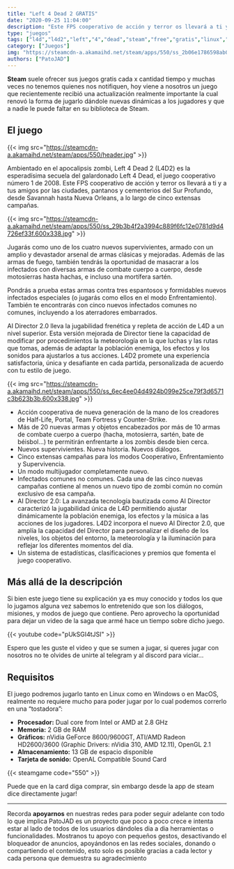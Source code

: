 ```yaml
---
title: "Left 4 Dead 2 GRATIS"
date: "2020-09-25 11:04:00"
description: "Este FPS cooperativo de acción y terror os llevará a ti y a tus amigos por las ciudades, pantanos y cementerios del Sur Profundo"
type: "juegos"
tags: ["l4d","l4d2","left","4","dead","steam","free","gratis","linux","windows"]
category: ["Juegos"]
img: "https://steamcdn-a.akamaihd.net/steam/apps/550/ss_2b06e1786598ab033411c27600de1868f023c663.600x338.jpg"
authors: ["PatoJAD"]
---
```




**Steam** suele ofrecer sus juegos gratis cada x cantidad tiempo y muchas veces no tenemos quienes nos notifiquen, hoy viene a nosotros un juego que recientemente recibió una actualización realmente importante la cual renovó la forma de jugarlo dándole nuevas dinámicas a los jugadores y que a nadie le puede faltar en su biblioteca de Steam.




## El juego


{{< img src="https://steamcdn-a.akamaihd.net/steam/apps/550/header.jpg" >}}


Ambientado en el apocalipsis zombi, Left 4 Dead 2 (L4D2) es la esperadísima secuela del galardonado Left 4 Dead, el juego cooperativo número 1 de 2008.
Este FPS cooperativo de acción y terror os llevará a ti y a tus amigos por las ciudades, pantanos y cementerios del Sur Profundo, desde Savannah hasta Nueva Orleans, a lo largo de cinco extensas campañas.


{{< img src="https://steamcdn-a.akamaihd.net/steam/apps/550/ss_29b3b4f2a3994c889f6fc12e0781d9d4726ef33f.600x338.jpg" >}}


Jugarás como uno de los cuatro nuevos supervivientes, armado con un amplio y devastador arsenal de armas clásicas y mejoradas. Además de las armas de fuego, también tendrás la oportunidad de masacrar a los infectados con diversas armas de combate cuerpo a cuerpo, desde motosierras hasta hachas, e incluso una mortífera sartén.

Pondrás a prueba estas armas contra tres espantosos y formidables nuevos infectados especiales (o jugarás como ellos en el modo Enfrentamiento). También te encontrarás con cinco nuevos infectados comunes no comunes, incluyendo a los aterradores embarrados.

AI Director 2.0 lleva la jugabilidad frenética y repleta de acción de L4D a un nivel superior. Esta versión mejorada de Director tiene la capacidad de modificar por procedimientos la meteorología en la que luchas y las rutas que tomas, además de adaptar la población enemiga, los efectos y los sonidos para ajustarlos a tus acciones. L4D2 promete una experiencia satisfactoria, única y desafiante en cada partida, personalizada de acuerdo con tu estilo de juego.


{{< img src="https://steamcdn-a.akamaihd.net/steam/apps/550/ss_6ec4ee04d4924b099e25ce79f3d6571c3b623b3b.600x338.jpg" >}}


* Acción cooperativa de nueva generación de la mano de los creadores de Half-Life, Portal, Team Fortress y Counter-Strike.
* Más de 20 nuevas armas y objetos encabezados por más de 10 armas de combate cuerpo a cuerpo (hacha, motosierra, sartén, bate de béisbol...) te permitirán enfrentarte a los zombis desde bien cerca.
* Nuevos supervivientes. Nueva historia. Nuevos diálogos.
* Cinco extensas campañas para los modos Cooperativo, Enfrentamiento y Supervivencia.
* Un modo multijugador completamente nuevo.
* Infectados comunes no comunes. Cada una de las cinco nuevas campañas contiene al menos un nuevo tipo de zombi común no común exclusivo de esa campaña.
* AI Director 2.0: La avanzada tecnología bautizada como AI Director caracterizó la jugabilidad única de L4D permitiendo ajustar dinámicamente la población enemiga, los efectos y la música a las acciones de los jugadores. L4D2 incorpora el nuevo AI Director 2.0, que amplía la capacidad del Director para personalizar el diseño de los niveles, los objetos del entorno, la meteorología y la iluminación para reflejar los diferentes momentos del día.
* Un sistema de estadísticas, clasificaciones y premios que fomenta el juego cooperativo.




## Más allá de la descripción



Si bien este juego tiene su explicación ya es muy conocido y todos los que lo jugamos alguna vez sabemos lo entretenido que son los diálogos, misiones, y modos de juego que contiene. Pero aprovecho la oportunidad para dejar un video de la saga que armé hace un tiempo sobre dicho juego.


{{< youtube code="pUkSGI4tJSI" >}}


Espero que les guste el video y que se sumen a jugar, si queres jugar con nosotros no te olvides de unirte al telegram y al discord para viciar…




## Requisitos



El juego podremos jugarlo tanto en Linux como en Windows o en MacOS, realmente no requiere mucho para poder jugar por lo cual podemos correrlo en una “tostadora”:



* **Procesador:** Dual core from Intel or AMD at 2.8 GHz
* **Memoria:** 2 GB de RAM
* **Gráficos:** nVidia GeForce 8600/9600GT, ATI/AMD Radeon HD2600/3600 (Graphic Drivers: nVidia 310, AMD 12.11), OpenGL 2.1
* **Almacenamiento:** 13 GB de espacio disponible
* **Tarjeta de sonido:** OpenAL Compatible Sound Card


{{< steamgame code="550" >}}


Puede que en la card diga comprar, sin embargo desde la app de steam dice directamente jugar!




---



Recorda **apoyarnos** en nuestras redes para poder seguir adelante con todo lo que implica PatoJAD es un proyecto que poco a poco crece e intenta estar al lado de todos de los usuarios dándoles dia a dia herramientas o funcionalidades. Mostranos tu apoyo con pequeños gestos, desactivando el bloqueador de anuncios, apoyándonos en las redes sociales, donando o compartiendo el contenido, esto solo es posible gracias a cada lector y cada persona que demuestra su agradecimiento
